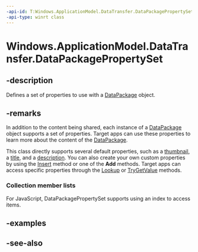 ```yaml
---
-api-id: T:Windows.ApplicationModel.DataTransfer.DataPackagePropertySet
-api-type: winrt class
---
```


<!-- Class syntax.
public class DataPackagePropertySet : Windows.ApplicationModel.DataTransfer.IDataPackagePropertySet, Windows.ApplicationModel.DataTransfer.IDataPackagePropertySet2, Windows.ApplicationModel.DataTransfer.IDataPackagePropertySet3, Windows.Foundation.Collections.IIterable<Windows.Foundation.Collections.IKeyValuePair<System.String, System.Object>>, Windows.Foundation.Collections.IMap<System.String, System.Object>
-->

# Windows.ApplicationModel.DataTransfer.DataPackagePropertySet

## -description
Defines a set of properties to use with a [DataPackage](datapackage.md) object.

## -remarks
In addition to the content being shared, each instance of a [DataPackage](datapackage.md) object supports a set of properties. Target apps can use these properties to learn more about the content of the [DataPackage](datapackage.md).

This class directly supports several default properties, such as a [thumbnail](datapackagepropertyset_thumbnail.md), a [title](datapackagepropertyset_title.md), and a [description](datapackagepropertyset_description.md). You can also create your own custom properties by using the [Insert](datapackagepropertyset_insert_2123640444.md) method or one of the **Add** methods. Target apps can access specific properties through the [Lookup](datapackagepropertyset_lookup_711408188.md) or [TryGetValue](datapackagepropertyset_trygetvalue.md) methods.

### Collection member lists

For JavaScript, DataPackagePropertySet supports using an index to access items.

## -examples

## -see-also
